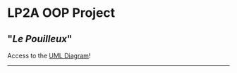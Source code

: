 # LP2A OOP Project
## "_Le Pouilleux_"



Access to the [UML Diagram](https://drive.google.com/file/d/1NllxzIEDn63bbF7kyGFVtKpZS4W50zQ4/view?usp=sharing)!

***
